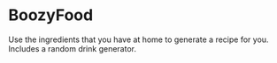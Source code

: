 # BoozyFood
Use the ingredients that you have at home to generate a recipe for you.  Includes a random drink generator.
